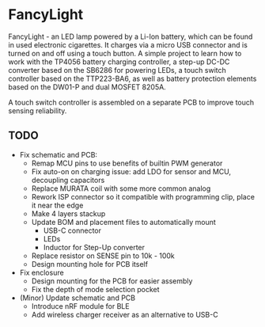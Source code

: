 # FancyLight

FancyLight - an LED lamp powered by a Li-Ion battery, which can be found in used electronic cigarettes. It charges via a micro USB connector and is turned on and off using a touch button. A simple project to learn how to work with the TP4056 battery charging controller, a step-up DC-DC converter based on the SB6286 for powering LEDs, a touch switch controller based on the TTP223-BA6, as well as battery protection elements based on the DW01-P and dual MOSFET 8205A.

A touch switch controller is assembled on a separate PCB to improve touch sensing reliability.

## TODO

* Fix schematic and PCB:
    * Remap MCU pins to use benefits of builtin PWM generator
    * Fix auto-on on charging issue: add LDO for sensor and MCU, decoupling capacitors
    * Replace MURATA coil with some more common analog
    * Rework ISP connector so it compatible with programming clip, place it near the edge
    * Make 4 layers stackup
    * Update BOM and placement files to automatically mount
        * USB-C connector
        * LEDs
        * Inductor for Step-Up converter
    * Replace resistor on SENSE pin to 10k - 100k
    * Design mounting hole for PCB itself
* Fix enclosure
    * Design mounting for the PCB for easier assembly
    * Fix the depth of mode selection pocket
* (Minor) Update schematic and PCB
    * Introduce nRF module for BLE
    * Add wireless charger receiver as an alternative to USB-C
